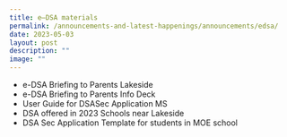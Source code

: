 ```yaml
---
title: e–DSA materials
permalink: /announcements-and-latest-happenings/announcements/edsa/
date: 2023-05-03
layout: post
description: ""
image: ""
---
```

<ul>
<li><a style="text-decoration: none" href="/files/EDSA/edsa briefing%20to%20parents%20lakeside.pdf" target="_blank">e-DSA Briefing to Parents Lakeside</a></li>
<li><a style="text-decoration: none" href="/files/EDSA/edsa%20briefing%20to%20parents%20info%20deck.pdf" target="_blank">e-DSA Briefing to Parents Info Deck</a></li>
<li><a style="text-decoration: none" href="/files/EDSA/user%20guide%20for%20dsasec%20application%20ms.pdf" target="_blank">User Guide for DSASec Application MS</a></li>
<li><a style="text-decoration: none" href="/files/EDSA/dsa%20offered%20in%202023%20schools%20near%20lakeside.pdf" target="_blank">DSA offered in 2023 Schools near Lakeside</a></li>	
<li><a style="text-decoration: none" href="/files/EDSA/dsa%20sec%20application%20template%20for%20students%20in%20moe%20sch.pdf" target="_blank">DSA Sec Application Template for students in MOE school</a></li>	

</ul>